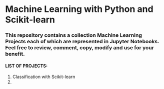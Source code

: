 # Machine Learning with Python and Scikit-learn

### This repository contains a collection Machine Learning Projects each of which are represented in Jupyter Notebooks. Feel free to review, comment, copy, modify and use for your benefit.

#### LIST OF PROJECTS: 
1. Classification with Scikit-learn
2. 

